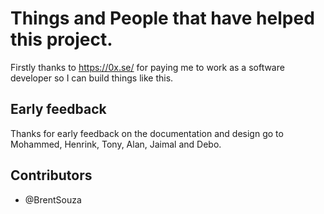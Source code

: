 # Things and People that have helped this project.

Firstly thanks to https://0x.se/ for paying me to work as a software developer so I can build things like this.

## Early feedback
Thanks for early feedback on the documentation and design go to Mohammed, Henrink, Tony, Alan, Jaimal and Debo.

## Contributors
  * @BrentSouza
